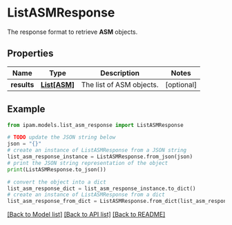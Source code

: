 # ListASMResponse

The response format to retrieve __ASM__ objects.

## Properties

Name | Type | Description | Notes
------------ | ------------- | ------------- | -------------
**results** | [**List[ASM]**](ASM.md) | The list of ASM objects. | [optional] 

## Example

```python
from ipam.models.list_asm_response import ListASMResponse

# TODO update the JSON string below
json = "{}"
# create an instance of ListASMResponse from a JSON string
list_asm_response_instance = ListASMResponse.from_json(json)
# print the JSON string representation of the object
print(ListASMResponse.to_json())

# convert the object into a dict
list_asm_response_dict = list_asm_response_instance.to_dict()
# create an instance of ListASMResponse from a dict
list_asm_response_from_dict = ListASMResponse.from_dict(list_asm_response_dict)
```
[[Back to Model list]](../README.md#documentation-for-models) [[Back to API list]](../README.md#documentation-for-api-endpoints) [[Back to README]](../README.md)


